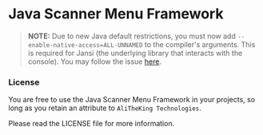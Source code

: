 # Java Scanner Menu Framework

> **NOTE:** Due to new Java default restrictions, you must now add `--enable-native-access=ALL-UNNAMED` to the compiler's arguments. 
> This is required for Jansi (the underlying library that interacts with the console). 
> You may follow the issue [here](https://github.com/fusesource/jansi/issues/301).

### License
You are free to use the Java Scanner Menu Framework in your projects, so long as you retain an attribute to 
`AliTheKing Technologies`.

Please read the LICENSE file for more information.
